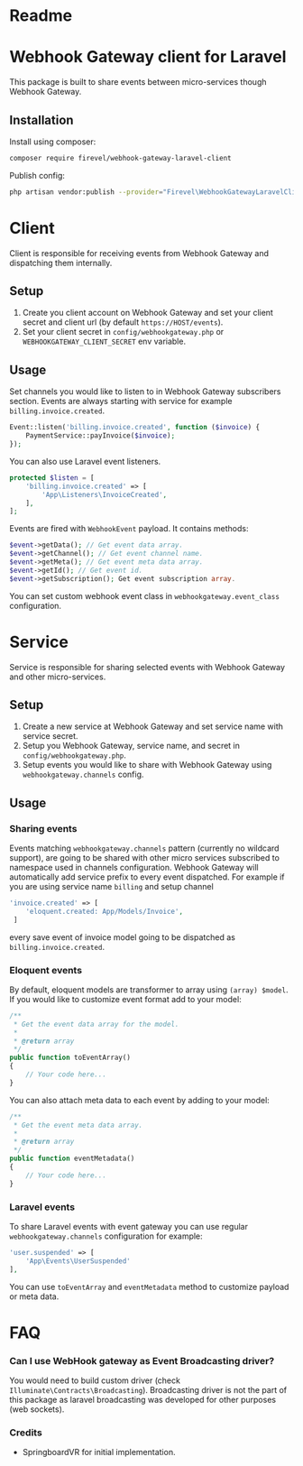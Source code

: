 # Readme

# Webhook Gateway client for Laravel

This package is built to share events between micro-services though Webhook Gateway.

## Installation

Install using composer:

```bash
composer require firevel/webhook-gateway-laravel-client
```

Publish config:

```bash
php artisan vendor:publish --provider="Firevel\WebhookGatewayLaravelClient\Providers\WebhookGatewayClientServiceProvider" --tag="config"
```

# Client

Client is responsible for receiving events from Webhook Gateway and dispatching them internally.

## Setup

1. Create you client account on Webhook Gateway and set your client secret and client url (by default `https://HOST/events`).
2. Set your client secret in `config/webhookgateway.php` or `WEBHOOKGATEWAY_CLIENT_SECRET` env variable.

## Usage

Set channels you would like to listen to in Webhook Gateway subscribers section. Events are always starting with service for example `billing.invoice.created`.

```php
Event::listen('billing.invoice.created', function ($invoice) {
    PaymentService::payInvoice($invoice);
});
```

You can also use Laravel event listeners.

```php
protected $listen = [
    'billing.invoice.created' => [
        'App\Listeners\InvoiceCreated',
    ],
];
```



Events are fired with `WebhookEvent` payload. It contains methods:

```php
$event->getData(); // Get event data array.
$event->getChannel(); // Get event channel name.
$event->getMeta(); // Get event meta data array.
$event->getId(); // Get event id.
$event->getSubscription(); Get event subscription array.
```

You can set custom webhook event class in `webhookgateway.event_class` configuration.

# Service

Service is responsible for sharing selected events with Webhook Gateway and other micro-services.

## Setup

1. Create a new service at Webhook Gateway and set service name with service secret.
2. Setup you Webhook Gateway, service name, and secret in `config/webhookgateway.php`.
3. Setup events you would like to share with Webhook Gateway using `webhookgateway.channels` config.

## Usage

### Sharing events

Events matching `webhookgateway.channels` pattern (currently no wildcard support), are going to be shared with other micro services subscribed to namespace used in channels configuration. Webhook Gateway will automatically add service prefix to every event dispatched.
For example if you are using service name `billing` and setup channel
```php
'invoice.created' => [
    'eloquent.created: App/Models/Invoice',
 ]
```
every save event of invoice model going to be dispatched as `billing.invoice.created`.

### Eloquent events

By default, eloquent models are transformer to array using `(array) $model`. If you would like to customize event format add to your model:

```php
/**
 * Get the event data array for the model.
 *
 * @return array
 */
public function toEventArray()
{
    // Your code here...
}
```

You can also attach meta data to each event by adding to your model:
```php
/**
 * Get the event meta data array.
 *
 * @return array
 */
public function eventMetadata()
{
    // Your code here...
}
```

### Laravel events

To share Laravel events with event gateway you can use regular `webhookgateway.channels` configuration for example:
```php
'user.suspended' => [
    'App\Events\UserSuspended'
],
```

You can use `toEventArray` and `eventMetadata` method to customize payload or meta data.

# FAQ

### Can I use WebHook gateway as Event Broadcasting driver?

You would need to build custom driver (check `Illuminate\Contracts\Broadcasting`). Broadcasting driver is not the part of this package as laravel broadcasting was developed for other purposes (web sockets).

### Credits

- SpringboardVR for initial implementation.
